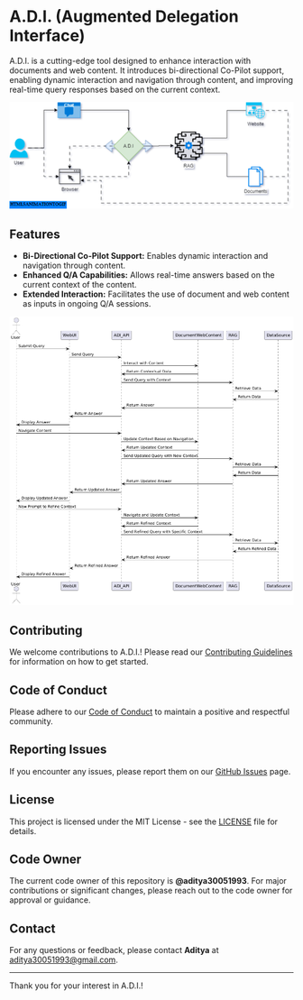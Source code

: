 # A.D.I. (Augmented Delegation Interface)

A.D.I. is a cutting-edge tool designed to enhance interaction with documents and web content. It introduces bi-directional Co-Pilot support, enabling dynamic interaction and navigation through content, and improving real-time query responses based on the current context.

<p align="center">
  <img src="docs/assets/flow.gif" alt="Flow Diagram" />
</p>

## Features

- **Bi-Directional Co-Pilot Support:** Enables dynamic interaction and navigation through content.
- **Enhanced Q/A Capabilities:** Allows real-time answers based on the current context of the content.
- **Extended Interaction:** Facilitates the use of document and web content as inputs in ongoing Q/A sessions.

<p align="center">
  <img src="docs/assets/uml-segmentation.png" alt="UML Segmentation Diagram" />
</p>

## Contributing

We welcome contributions to A.D.I.! Please read our [Contributing Guidelines](CONTRIBUTING.md) for information on how to get started.

## Code of Conduct

Please adhere to our [Code of Conduct](CODE_OF_CONDUCT.md) to maintain a positive and respectful community.

## Reporting Issues

If you encounter any issues, please report them on our [GitHub Issues](https://github.com/aditya30051993/A.D.I/issues) page.

## License

This project is licensed under the MIT License - see the [LICENSE](LICENSE) file for details.

## Code Owner

The current code owner of this repository is **@aditya30051993**. For major contributions or significant changes, please reach out to the code owner for approval or guidance.

## Contact

For any questions or feedback, please contact **Aditya** at [aditya30051993@gmail.com](mailto:aditya30051993@gmail.com).

---

Thank you for your interest in A.D.I.!
